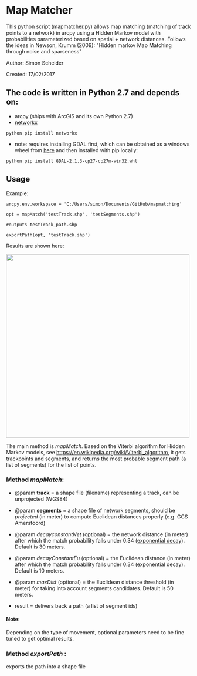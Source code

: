 # Map Matcher

This python script (mapmatcher.py) allows map matching (matching of track points to a network)
in arcpy using a Hidden Markov model with
probabilities parameterized based on spatial + network distances.
Follows the ideas in Newson, Krumm (2009):
"Hidden markov Map Matching through noise and sparseness"

Author:      Simon Scheider

Created:     17/02/2017
   

## The code is written in Python 2.7 and depends on:

* arcpy (ships with ArcGIS and its own Python 2.7)
* [networkx](https://networkx.github.io) 

`python pip install networkx`

* note: requires installing GDAL first, which can be obtained as a windows wheel from [here](http://www.lfd.uci.edu/~gohlke/pythonlibs/)
     and then installed with pip locally:

`python pip install GDAL-2.1.3-cp27-cp27m-win32.whl`
    

## Usage
Example:

`arcpy.env.workspace = 'C:/Users/simon/Documents/GitHub/mapmatching'`

`opt = mapMatch('testTrack.shp', 'testSegments.shp')`

`#outputs testTrack_path.shp`

`exportPath(opt, 'testTrack.shp')`

Results are shown here:

<img src="https://github.com/simonscheider/mapmatching/blob/master/example.PNG" width="500" />


The main method is _mapMatch_. Based on the Viterbi algorithm for Hidden Markov models,
see https://en.wikipedia.org/wiki/Viterbi_algorithm, it gets trackpoints and segments, and returns the most probable segment path (a list of segments) for the list of points.

### Method _mapMatch_:
* @param **track** = a shape file (filename) representing a track, can be unprojected (WGS84)
        
* @param **segments** = a shape file of network segments, should be _projected_ (in meter) to compute Euclidean distances properly (e.g. GCS Amersfoord)
        
* @param _decayconstantNet_ (optional) = the network distance (in meter) after which the match probability falls under 0.34 ([exponential decay](https://en.wikipedia.org/wiki/Exponential_decay)). Default is 30 meters.
        
* @param _decayConstantEu_ (optional) = the Euclidean distance (in meter) after which the match probability falls under 0.34 (exponential decay). Default is 10 meters.
        
* @param _maxDist_ (optional) = the Euclidean distance threshold (in meter) for taking into account segments candidates. Default is 50 meters.

* result = delivers back a path (a list of segment ids)

#### Note: 
Depending on the type of movement, optional parameters need to be fine tuned to get optimal results.

### Method _exportPath_ :
exports the path into a shape file






